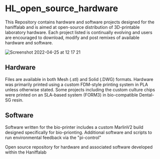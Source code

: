# HL_open_source_hardware

This Repository contains hardware and software projects designed for the haniffalab and is aimed at open-source distribution of 3D-printable laboratory hardware.
Each project listed is continually evolving and users are encouraged to download, modify and post remixes of available hardware and software.

![Screenshot 2022-04-25 at 12 17 21](https://user-images.githubusercontent.com/46449131/165078795-26e6ce80-b388-4947-9ef0-6dd878fc8f60.png)

## Hardware
Files are available in both Mesh (.stl) and Solid (.DWG) formats. Hardware was primarily printed using a custom FDM-style printing system in PLA unless otherwise stated. 
Some projects including the custom culture chips were printed on an SLA-based system (FORM3) in bio-compatible Dental-SG resin.

## Software
Software written for the bio-printer includes a custom MarlinV2 build designed specifically for bio-prionting.
Additional software and scripts to run environmental feedback via the "pi-control"

Open source repository for hardware and associated software developed within the Haniffalab



